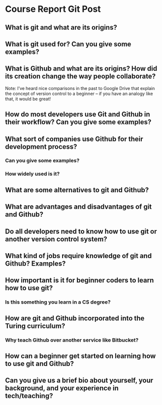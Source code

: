 # Course Report Git Post

## What is git and what are its origins?

## What is git used for? Can you give some examples?

## What is Github and what are its origins? How did its creation change the way people collaborate?
Note: I’ve heard nice comparisons in the past to Google Drive that explain the concept of version control to a beginner – if you have an analogy like that, it would be great!

## How do most developers use Git and Github in their workflow? Can you give some examples?

## What sort of companies use Github for their development process? 
### Can you give some examples?
### How widely used is it?

## What are some alternatives to git and Github?

## What are advantages and disadvantages of git and Github?

## Do all developers need to know how to use git or another version control system?

## What kind of jobs require knowledge of git and Github? Examples? 

## How important is it for beginner coders to learn how to use git? 
### Is this something you learn in a CS degree? 

## How are git and Github incorporated into the Turing curriculum?
### Why teach Github over another service like Bitbucket?

## How can a beginner get started on learning how to use git and Github?

## Can you give us a brief bio about yourself, your background, and your experience in tech/teaching?

